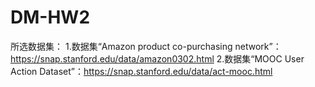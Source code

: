 # DM-HW2
所选数据集：
  1.数据集“Amazon product co-purchasing network”：https://snap.stanford.edu/data/amazon0302.html
  2.数据集“MOOC User Action Dataset”：https://snap.stanford.edu/data/act-mooc.html
